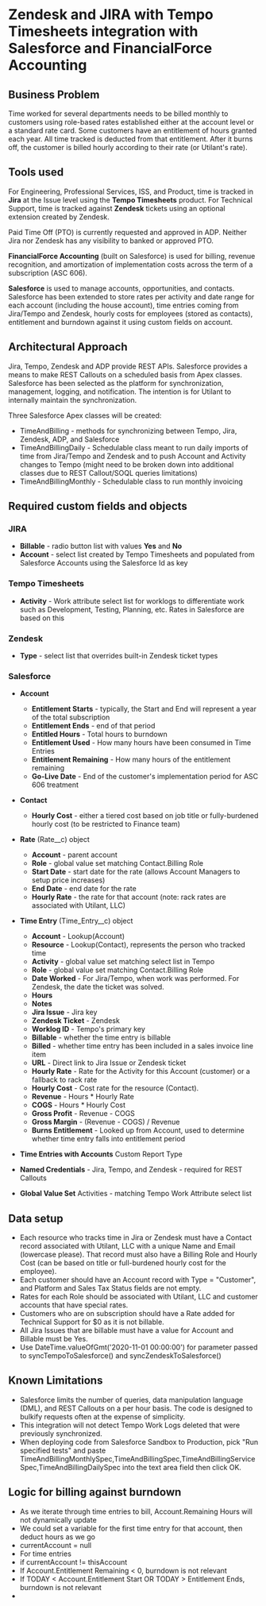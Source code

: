 # Zendesk and JIRA with Tempo Timesheets integration with Salesforce and FinancialForce Accounting

## Business Problem
Time worked for several departments needs to be billed monthly to customers using role-based rates established either at the account level or a standard rate card. Some customers have an entitlement of hours granted each year. All time tracked is deducted from that entitlement. After it burns off, the customer is billed hourly according to their rate (or Utilant's rate).

## Tools used

For Engineering, Professional Services, ISS, and Product, time is tracked in **Jira** at the Issue level using the **Tempo Timesheets** product. For Technical Support, time is tracked against **Zendesk** tickets using an optional extension created by Zendesk.

Paid Time Off (PTO) is currently requested and approved in ADP. Neither Jira nor Zendesk has any visibility to banked or approved PTO.

**FinancialForce Accounting** (built on Salesforce) is used for billing, revenue recognition, and amortization of implementation costs across the term of a subscription (ASC 606).

**Salesforce** is used to manage accounts, opportunities, and contacts. Salesforce has been extended to store rates per activity and date range for each account (including the house account), time entries coming from Jira/Tempo and Zendesk, hourly costs for employees (stored as contacts), entitlement and burndown against it using custom fields on account.

## Architectural Approach
Jira, Tempo, Zendesk and ADP provide REST APIs. Salesforce provides a means to make REST Callouts on a scheduled basis from Apex classes. Salesforce has been selected as the platform for synchronization, management, logging, and notification. The intention is for Utilant to internally maintain the synchronization.

Three Salesforce Apex classes will be created:
- TimeAndBilling - methods for synchronizing between Tempo, Jira, Zendesk, ADP, and Salesforce
- TimeAndBillingDaily - Schedulable class meant to run daily imports of time from Jira/Tempo and Zendesk and to push Account and Activity changes to Tempo (might need to be broken down into additional classes due to REST Callout/SOQL queries limitations)
- TimeAndBillingMonthly - Schedulable class to run monthly invoicing

## Required custom fields and objects

### JIRA
- **Billable** - radio button list with values **Yes** and **No**
- **Account** - select list created by Tempo Timesheets and populated from Salesforce Accounts using the Salesforce Id as key

### Tempo Timesheets
- **Activity** - Work attribute select list for worklogs to differentiate work such as Development, Testing, Planning, etc. Rates in Salesforce are based on this

### Zendesk
- **Type** - select list that overrides built-in Zendesk ticket types

### Salesforce

- **Account**
  - **Entitlement Starts** - typically, the Start and End will represent a year of the total subscription
  - **Entitlement Ends** - end of that period
  - **Entitled Hours** - Total hours to burndown
  - **Entitlement Used** - How many hours have been consumed in Time Entries
  - **Entitlement Remaining** - How many hours of the entitlement remaining
  - **Go-Live Date** - End of the customer's implementation period for ASC 606 treatment

- **Contact**
  - **Hourly Cost** - either a tiered cost based on job title or fully-burdened hourly cost (to be restricted to Finance team)

- **Rate** (Rate__c) object
  - **Account** - parent account
  - **Role** - global value set matching Contact.Billing Role
  - **Start Date** - start date for the rate (allows Account Managers to setup price increases)
  - **End Date** - end date for the rate
  - **Hourly Rate** - the rate for that account (note: rack rates are associated with Utilant, LLC)

- **Time Entry** (Time_Entry__c) object
  - **Account** - Lookup(Account)
  - **Resource** - Lookup(Contact), represents the person who tracked time
  - **Activity** - global value set matching select list in Tempo
  - **Role** - global value set matching Contact.Billing Role
  - **Date Worked** - For Jira/Tempo, when work was performed. For Zendesk, the date the ticket was solved.
  - **Hours**
  - **Notes**
  - **Jira Issue** - Jira key
  - **Zendesk Ticket** - Zendesk
  - **Worklog ID** - Tempo's primary key
  - **Billable** - whether the time entry is billable
  - **Billed** - whether time entry has been included in a sales invoice line item
  - **URL** - Direct link to Jira Issue or Zendesk ticket
  - **Hourly Rate** - Rate for the Activity for this Account (customer) or a fallback to rack rate
  - **Hourly Cost** - Cost rate for the resource (Contact).
  - **Revenue** - Hours * Hourly Rate
  - **COGS** - Hours * Hourly Cost
  - **Gross Profit** - Revenue - COGS
  - **Gross Margin** - (Revenue - COGS) / Revenue
  - **Burns Entitlement** - Looked up from Account, used to determine whether time entry falls into entitlement period

- **Time Entries with Accounts** Custom Report Type

- **Named Credentials** - Jira, Tempo, and Zendesk - required for REST Callouts

- **Global Value Set** Activities - matching Tempo Work Attribute select list

## Data setup

- Each resource who tracks time in Jira or Zendesk must have a Contact record associated with Utilant, LLC with a unique Name and Email (lowercase please). That record must also have a Billing Role and Hourly Cost (can be based on title or full-burdened hourly cost for the employee).
- Each customer should have an Account record with Type = "Customer", and Platform and Sales Tax Status fields are not empty.
- Rates for each Role should be associated with Utilant, LLC and customer accounts that have special rates.
- Customers who are on subscription should have a Rate added for Technical Support for $0 as it is not billable.
- All Jira Issues that are billable must have a value for Account and Billable must be Yes.
- Use DateTime.valueOfGmt('2020-11-01 00:00:00') for parameter passed to syncTempoToSalesforce() and syncZendeskToSalesforce()

## Known Limitations
- Salesforce limits the number of queries, data manipulation language (DML), and REST Callouts on a per hour basis. The code is designed to bulkify requests often at the expense of simplicity.
- This integration will not detect Tempo Work Logs deleted that were previously synchronized.
- When deploying code from Salesforce Sandbox to Production, pick "Run specified tests" and paste TimeAndBillingMonthlySpec,TimeAndBillingSpec,TimeAndBillingServiceSpec,TimeAndBillingDailySpec into the text area field then click OK.

## Logic for billing against burndown
- As we iterate through time entries to bill, Account.Remaining Hours will not dynamically update
- We could set a variable for the first time entry for that account, then deduct hours as we go
- currentAccount = null
- For time entries
-   if currentAccount != thisAccount 
- If Account.Entitlement Remaining < 0, burndown is not relevant
- If TODAY < Account.Entitlement Start OR TODAY > Entitlement Ends, burndown is not relevant
- 